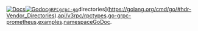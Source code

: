 [![Docs](https://img.shields.io/badge/docs-latest-green.svg)](https://etcd.io/docs)[![Godoc](https://img.shields.io/badge/go-documentation-blue.svg?style=flat-square)](https://godoc.org/go.etcd.io/etcd/clientv3)[`gRPC`](https://www.grpc.io)[`grpc-go`](https://github.com/grpc/grpc-go)directories](https://golang.org/cmd/go/#hdr-Vendor_Directories).[api/v3rpc/rpctypes](https://godoc.org/go.etcd.io/etcd/etcdserver/api/v3rpc/rpctypes).[go-grpc-prometheus](https://github.com/grpc-ecosystem/go-grpc-prometheus).[examples](https://github.com/etcd-io/etcd/blob/master/clientv3/example_metrics_test.go).[namespace](https://godoc.org/go.etcd.io/etcd/clientv3/namespace)[GoDoc](https://godoc.org/go.etcd.io/etcd/clientv3).